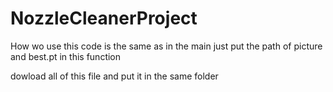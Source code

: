 # NozzleCleanerProject

How wo use this code is the same as in the main just put the path of picture and best.pt in this function

dowload all of this file and put it in the same folder
